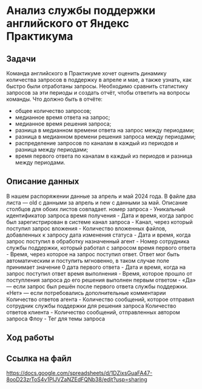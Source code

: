# Анализ службы поддержки английского от Яндекс Практикума

## Задачи
Команда английского в Практикуме хочет оценить динамику количества запросов в поддержку в апреле и мае, а также узнать, как быстро были отработаны запросы. Необходимо сравнить статистику запросов за эти периоды и создать отчёт, чтобы ответить на вопросы команды. Что должно быть в отчёте:
- общее количество запросов;
- медианное время ответа на запрос;
- медианное время решения запроса;
- разница в медианном времени ответа на запрос между периодами;
- разница в медианном времени решения запроса между периодами;
- распределение запросов по каналам в каждый из периодов и разница между периодами;
- время первого ответа по каналам в каждый из периодов и разница между периодами.
  
## Описание данных
В нашем распоряжении данные за апрель и май 2024 года. В файле два листа — old с данными за апрель и new с данными за май. Описание столбцов для обоих листов совпадает.
номер запроса - Уникальный идентификатор запроса
время получения - Дата и время, когда запрос был зарегистрирован в системе
канал запроса - Канал, через который поступил запрос
вложения - Количество вложенных файлов, добавленных к запросу
дата изменения статуса - Дата и время, когда запрос поступил в обработку
назначенный агент - Номер сотрудника службы поддержки, который работал с запросом
время первого ответа - Время, через которое на запрос поступил ответ. Ответ мог быть автоматическим и поступить мгновенно, в таком случае поле принимает значение 0
дата первого ответа - Дата и время, когда на запрос поступил ответ
время выполнения - Время, которое прошло от поступления запроса до его решения
выполнен первым ответом - «Да» — если запрос был решён после первого ответа службы поддержки. «Нет» — если потребовались дополнительные комментарии
Количество ответов агента - Количество сообщений, которое отправил сотрудник службы поддержки для решения запроса
Количество ответов клиента - Количество сообщений, отправленных автором запроса
Флоу - Тег для темы запроса


## Ход работы



## Ссылка на файл
https://docs.google.com/spreadsheets/d/1DZixsGuaFA47-8ooD23zrToS4v1PIJVZaNZEdFQNb38/edit?usp=sharing
